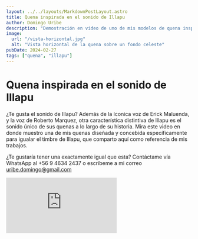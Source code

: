 ```yaml
---
layout: ../../layouts/MarkdownPostLayout.astro
title: Quena inspirada en el sonido de Illapu
author: Domingo Uribe
description: "Demostración en video de uno de mis modelos de quena inspirada en el sonido clásico de Illapu."
image:
  url: "/vista-horizontal.jpg"
  alt: "Vista horizontal de la quena sobre un fondo celeste"
pubDate: 2024-02-27
tags: ["quena", "illapu"]
---
```


# Quena inspirada en el sonido de Illapu

¿Te gusta el sonido de Illapu? Además de la íconica voz de Erick Maluenda, y la voz de Roberto Marquez, otra característica distintiva de Illapu es el sonido único de sus quenas a lo largo de su historia. Mira este video en donde muestro una de mis quenas diseñada y concebida específicamente para igualar el timbre de Illapu, que comparto aquí como referencia de mis trabajos.

¿Te gustaría tener una exactamente igual que esta? Contáctame vía WhatsApp al +56 9 4634 2437 o escríbeme a mi correo uribe.domingo@gmail.com

<iframe src="https://www.youtube.com/embed/Xt1PceN4utQ?si=pVbPsc5YlPA6olik" title="YouTube video player" frameborder="0" allow="accelerometer; autoplay; clipboard-write; encrypted-media; gyroscope; picture-in-picture; web-share" allowfullscreen></iframe>
